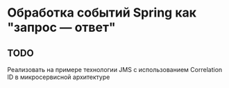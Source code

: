 # Обработка событий Spring как "запрос — ответ"

## TODO

Реализовать на примере технологии JMS с использованием Correlation ID в микросервисной архитектуре
